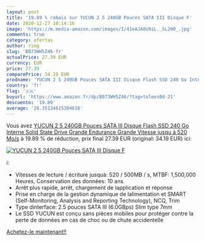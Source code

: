 ```yaml
---
layout: post
title: '19.89 % rabais sur YUCUN 2 5 240GB Pouces SATA III Disque F'
date: 2020-12-27 10:14:16
image: 'https://m.media-amazon.com/images/I/41eAJA0U9iL._SL200_.jpg'
comments: true
category: ofertas
author: ring
slug: 'B073WH5Z46-fr'
actualPrice: 27.39 EUR
currency: EUR
price: 27.39
comparePrice: 34.19 EUR
prodname: 'YUCUN 2 5 240GB Pouces SATA III Disque Flash SSD 240 Go Interne Solid State Drive Grande Endurance Grande Vitesse jusqu à 520 Mo/s'
country: 'fr'
flag: '🇫🇷'
buyurl: 'https://www.amazon.fr/dp/B073WH5Z46/?tag=tolees0d-21'
descuento: '19.89'
average: '28.35134615384616'
---
```


Vous avez [YUCUN 2 5 240GB Pouces SATA III Disque Flash SSD 240 Go Interne Solid State Drive Grande Endurance Grande Vitesse jusqu à 520 Mo/s](https://www.amazon.fr/dp/B073WH5Z46/?tag=tolees0d-21)  à  19.89 % de réduction, prix final  27.39 EUR (original: 34.19 EUR) ici:

[![YUCUN 2 5 240GB Pouces SATA III Disque F](https://m.media-amazon.com/images/I/41eAJA0U9iL._SL200_.jpg)](https://www.amazon.fr/dp/B073WH5Z46/?tag=tolees0d-21)

ℹ️:

- Vitesses de lecture / écriture jusquà: 520 / 500MB / s, MTBF: 1,500,000 Heures, Conservation des données: 10 ans
- Arrêt plus rapide, arrêt, chargement de lapplication et réponse
- Prise en charge de la gestion dynamique de lalimentation et SMART (Self-Monitoring, Analysis and Reporting Technology), NCQ, Trim
- Type dinterface: 2.5 pouces SATA III (6.0GBps) Slim type 7mm
- Le SSD YUCUN est conçu sans pièces mobiles pour protéger contre la perte de données en cas de choc ou de chute accidentelle

[Achetez-le maintenant!!](https://www.amazon.fr/dp/B073WH5Z46/?tag=tolees0d-21)
